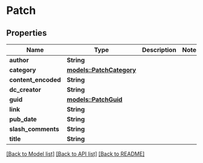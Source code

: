 # Patch

## Properties

Name | Type | Description | Notes
------------ | ------------- | ------------- | -------------
**author** | **String** |  | 
**category** | [**models::PatchCategory**](PatchCategory.md) |  | 
**content_encoded** | **String** |  | 
**dc_creator** | **String** |  | 
**guid** | [**models::PatchGuid**](PatchGuid.md) |  | 
**link** | **String** |  | 
**pub_date** | **String** |  | 
**slash_comments** | **String** |  | 
**title** | **String** |  | 

[[Back to Model list]](../README.md#documentation-for-models) [[Back to API list]](../README.md#documentation-for-api-endpoints) [[Back to README]](../README.md)


